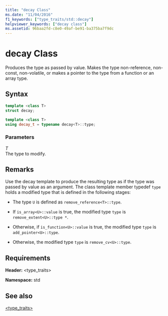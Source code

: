 ```yaml
---
title: "decay Class"
ms.date: "11/04/2016"
f1_keywords: ["type_traits/std::decay"]
helpviewer_keywords: ["decay class"]
ms.assetid: 96baa2fd-c8e0-49af-be91-ba375ba7f9dc
---
```

# decay Class

Produces the type as passed by value. Makes the type non-reference, non-const, non-volatile, or makes a pointer to the type from a function or an array type.

## Syntax

```cpp
template <class T>
struct decay;

template <class T>
using decay_t = typename decay<T>::type;
```

### Parameters

*T*\
The type to modify.

## Remarks

Use the decay template to produce the resulting type as if the type was passed by value as an argument. The class template member typedef `type` holds a modified type that is defined in the following stages:

- The type `U` is defined as `remove_reference<T>::type`.

- If `is_array<U>::value` is true, the modified type `type` is `remove_extent<U>::type *`.

- Otherwise, if `is_function<U>::value` is true, the modified type `type` is `add_pointer<U>::type`.

- Otherwise, the modified type `type` is `remove_cv<U>::type`.

## Requirements

**Header:** \<type_traits>

**Namespace:** std

## See also

[<type_traits>](../standard-library/type-traits.md)
